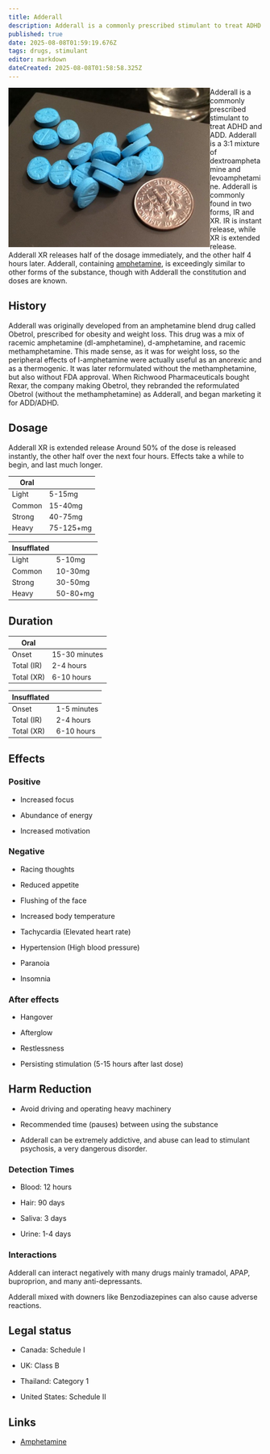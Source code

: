 ```yaml
---
title: Adderall
description: Adderall is a commonly prescribed stimulant to treat ADHD and ADD. Adderall is a 3:1 mixture of dextroamphetamine and levoamphetamine.
published: true
date: 2025-08-08T01:59:19.676Z
tags: drugs, stimulant
editor: markdown
dateCreated: 2025-08-08T01:58:58.325Z
---
```


<img src="adderall.jpg" alt="Several 10mg Adderall IR pills" width="400" align="left">

Adderall is a commonly prescribed stimulant to treat ADHD and ADD. Adderall is a 3:1 mixture of dextroamphetamine and levoamphetamine. Adderall is commonly found in two forms, IR and XR. IR is instant release, while XR is extended release. Adderall XR releases half of the dosage immediately, and the other half 4 hours later. Adderall, containing [amphetamine](/en/amphetamine), is exceedingly similar to other forms of the substance, though with Adderall the constitution and doses are known.

## History

Adderall was originally developed from an amphetamine blend drug called Obetrol, prescribed for obesity and weight loss. This drug was a mix of racemic amphetamine (dl-amphetamine), d-amphetamine, and racemic methamphetamine. This made sense, as it was for weight loss, so the peripheral effects of l-amphetamine were actually useful as an anorexic and as a thermogenic. It was later reformulated without the methamphetamine, but also without FDA approval. When Richwood Pharmaceuticals bought Rexar, the company making Obetrol, they rebranded the reformulated Obetrol (without the methamphetamine) as Adderall, and began marketing it for ADD/ADHD.

## Dosage

Adderall XR is extended release Around 50% of the dose is released instantly, the other half over the next four hours. Effects take a while to begin, and last much longer.

| Oral | |
|------|---|
| Light | 5-15mg |
| Common | 15-40mg |
| Strong | 40-75mg |
| Heavy | 75-125+mg |

| Insufflated | |
|-------------|---|
| Light | 5-10mg |
| Common | 10-30mg |
| Strong | 30-50mg |
| Heavy | 50-80+mg |

## Duration

| Oral | |
|------|---|
| Onset | 15-30 minutes |
| Total (IR) | 2-4 hours |
| Total (XR) | 6-10 hours |

| Insufflated | |
|-------------|---|
| Onset | 1-5 minutes |
| Total (IR) | 2-4 hours |
| Total (XR) | 6-10 hours |

## Effects

### Positive

* Increased focus

* Abundance of energy

* Increased motivation

### Negative

* Racing thoughts

* Reduced appetite

* Flushing of the face

* Increased body temperature

* Tachycardia (Elevated heart rate)

* Hypertension (High blood pressure)

* Paranoia

* Insomnia

### After effects

* Hangover

* Afterglow

* Restlessness

* Persisting stimulation (5-15 hours after last dose)

## Harm Reduction

* Avoid driving and operating heavy machinery

* Recommended time (pauses) between using the substance

* Adderall can be extremely addictive, and abuse can lead to stimulant psychosis, a very dangerous disorder.

### Detection Times

* Blood: 12 hours

* Hair: 90 days

* Saliva: 3 days

* Urine: 1-4 days

### Interactions

Adderall can interact negatively with many drugs mainly tramadol, APAP, buproprion, and many anti-depressants.

Adderall mixed with downers like Benzodiazepines can also cause adverse reactions.

## Legal status

* Canada: Schedule I

* UK: Class B

* Thailand: Category 1

* United States: Schedule II

## Links

* [Amphetamine](/en/amphetamine)